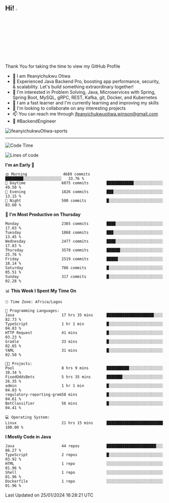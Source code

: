 <!-- BLOG-POST-LIST:START --><!-- BLOG-POST-LIST:END -->

## Hi! <img src="https://media.giphy.com/media/hvRJCLFzcasrR4ia7z/giphy.gif" width="4%"> 

Thank You for taking the time to view my GitHub Profile

- 👋 I am Ifeanyichukwu Otiwa
- 🚀 Experienced Java Backend Pro, boosting app performance, security, & scalability. Let's build something extraordinary together!
- 👀 I'm interested in Problem Solving, Java, Microservices with Spring, Spring Boot, MySQL, gRPC, REST, Kafka, git, Docker, and Kubernetes
- 🌱 I am a fast learner and I'm currently learning and improving my skills
- 💞️ I'm looking to collaborate on any interesting projects
- 📫 You can reach me through ifeanyichukwuotiwa.winson@gmail.com
- 🚀 #BackendEngineer

<p align="left" marginTop="10px"> <img src="https://komarev.com/ghpvc/?username=ifeanyichukwuOtiwa-sports&label=Profile%20views&color=0e75b6&style=for-the-badge" alt="ifeanyichukwuOtiwa-sports" /> </p>

***

<!--START_SECTION:waka-->
![Code Time](http://img.shields.io/badge/Code%20Time-2%2C159%20hrs-blue)

![Lines of code](https://img.shields.io/badge/From%20Hello%20World%20I%27ve%20Written-4.7%20million%20lines%20of%20code-blue)

**I'm an Early 🐤** 

```text
🌞 Morning                4689 commits        ████████░░░░░░░░░░░░░░░░░   33.76 % 
🌆 Daytime                6875 commits        ████████████░░░░░░░░░░░░░   49.50 % 
🌃 Evening                1826 commits        ███░░░░░░░░░░░░░░░░░░░░░░   13.15 % 
🌙 Night                  500 commits         █░░░░░░░░░░░░░░░░░░░░░░░░   03.60 % 
```
📅 **I'm Most Productive on Thursday** 

```text
Monday                   2365 commits        ████░░░░░░░░░░░░░░░░░░░░░   17.03 % 
Tuesday                  1868 commits        ███░░░░░░░░░░░░░░░░░░░░░░   13.45 % 
Wednesday                2477 commits        ████░░░░░░░░░░░░░░░░░░░░░   17.83 % 
Thursday                 3578 commits        ██████░░░░░░░░░░░░░░░░░░░   25.76 % 
Friday                   2519 commits        █████░░░░░░░░░░░░░░░░░░░░   18.14 % 
Saturday                 766 commits         █░░░░░░░░░░░░░░░░░░░░░░░░   05.51 % 
Sunday                   317 commits         █░░░░░░░░░░░░░░░░░░░░░░░░   02.28 % 
```


📊 **This Week I Spent My Time On** 

```text
🕑︎ Time Zone: Africa/Lagos

💬 Programming Languages: 
Java                     17 hrs 35 mins      █████████████████████░░░░   82.73 % 
TypeScript               1 hr 1 min          █░░░░░░░░░░░░░░░░░░░░░░░░   04.83 % 
HTTP Request             41 mins             █░░░░░░░░░░░░░░░░░░░░░░░░   03.23 % 
Gradle                   33 mins             █░░░░░░░░░░░░░░░░░░░░░░░░   02.65 % 
YAML                     31 mins             █░░░░░░░░░░░░░░░░░░░░░░░░   02.50 % 

🐱‍💻 Projects: 
Pool                     8 hrs 9 mins        ██████████░░░░░░░░░░░░░░░   38.34 % 
FixedOddsBets            5 hrs 35 mins       ███████░░░░░░░░░░░░░░░░░░   26.35 % 
admin                    1 hr 1 min          █░░░░░░░░░░░░░░░░░░░░░░░░   04.83 % 
regulatory-reporting-grem58 mins             █░░░░░░░░░░░░░░░░░░░░░░░░   04.61 % 
BetClassifier            56 mins             █░░░░░░░░░░░░░░░░░░░░░░░░   04.41 % 

💻 Operating System: 
Linux                    21 hrs 15 mins      █████████████████████████   100.00 % 
```

**I Mostly Code in Java** 

```text
Java                     44 repos            ██████████████████████░░░   86.27 % 
TypeScript               2 repos             █░░░░░░░░░░░░░░░░░░░░░░░░   03.92 % 
HTML                     1 repo              ░░░░░░░░░░░░░░░░░░░░░░░░░   01.96 % 
Shell                    1 repo              ░░░░░░░░░░░░░░░░░░░░░░░░░   01.96 % 
Dockerfile               1 repo              ░░░░░░░░░░░░░░░░░░░░░░░░░   01.96 % 
```




 Last Updated on 25/01/2024 16:28:21 UTC
<!--END_SECTION:waka-->

<!--
<p align="center">
![trophy](https://github-profile-trophy.vercel.app/?username=ifeanyichukwuOtiwa-sports&theme=onedark) (https://github.com/ryo-ma/github-profile-trophy)
</p>
-->

<!---
ifeanyi-otiwa/ifeanyi-otiwa is a ✨ special ✨ repository because its `README.md` (this file) appears on your GitHub profile.
You can click the Preview link to take a look at your changes.
--->
